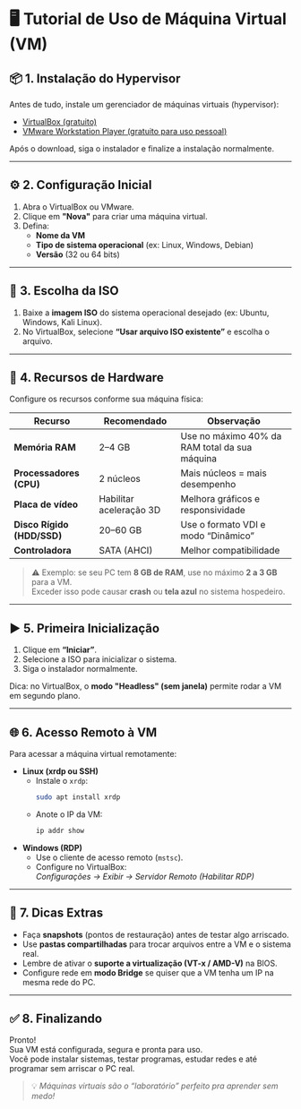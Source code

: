 # 🖥️ Tutorial de Uso de Máquina Virtual (VM)

## 📦 1. Instalação do Hypervisor
Antes de tudo, instale um gerenciador de máquinas virtuais (hypervisor):

- [VirtualBox (gratuito)](https://www.virtualbox.org)
- [VMware Workstation Player (gratuito para uso pessoal)](https://www.vmware.com)

Após o download, siga o instalador e finalize a instalação normalmente.

---

## ⚙️ 2. Configuração Inicial
1. Abra o VirtualBox ou VMware.
2. Clique em **"Nova"** para criar uma máquina virtual.
3. Defina:
   - **Nome da VM**  
   - **Tipo de sistema operacional** (ex: Linux, Windows, Debian)
   - **Versão** (32 ou 64 bits)

---

## 💾 3. Escolha da ISO
1. Baixe a **imagem ISO** do sistema operacional desejado (ex: Ubuntu, Windows, Kali Linux).  
2. No VirtualBox, selecione **“Usar arquivo ISO existente”** e escolha o arquivo.

---

## 🧠 4. Recursos de Hardware
Configure os recursos conforme sua máquina física:

| Recurso | Recomendado | Observação |
|----------|--------------|------------|
| **Memória RAM** | 2–4 GB | Use no máximo 40% da RAM total da sua máquina |
| **Processadores (CPU)** | 2 núcleos | Mais núcleos = mais desempenho |
| **Placa de vídeo** | Habilitar aceleração 3D | Melhora gráficos e responsividade |
| **Disco Rígido (HDD/SSD)** | 20–60 GB | Use o formato VDI e modo “Dinâmico” |
| **Controladora** | SATA (AHCI) | Melhor compatibilidade |

> ⚠️ Exemplo: se seu PC tem **8 GB de RAM**, use no máximo **2 a 3 GB** para a VM.  
> Exceder isso pode causar **crash** ou **tela azul** no sistema hospedeiro.

---

## ▶️ 5. Primeira Inicialização
1. Clique em **“Iniciar”**.
2. Selecione a ISO para inicializar o sistema.
3. Siga o instalador normalmente.

Dica: no VirtualBox, o **modo "Headless" (sem janela)** permite rodar a VM em segundo plano.

---

## 🌐 6. Acesso Remoto à VM
Para acessar a máquina virtual remotamente:

- **Linux (xrdp ou SSH)**  
  - Instale o `xrdp`:  
    ```bash
    sudo apt install xrdp
    ```
  - Anote o IP da VM:
    ```bash
    ip addr show
    ```
- **Windows (RDP)**
  - Use o cliente de acesso remoto (`mstsc`).
  - Configure no VirtualBox:  
    *Configurações → Exibir → Servidor Remoto (Habilitar RDP)*

---

## 🔁 7. Dicas Extras
- Faça **snapshots** (pontos de restauração) antes de testar algo arriscado.  
- Use **pastas compartilhadas** para trocar arquivos entre a VM e o sistema real.  
- Lembre de ativar o **suporte a virtualização (VT-x / AMD-V)** na BIOS.  
- Configure rede em **modo Bridge** se quiser que a VM tenha um IP na mesma rede do PC.

---

## ✅ 8. Finalizando
Pronto!  
Sua VM está configurada, segura e pronta para uso.  
Você pode instalar sistemas, testar programas, estudar redes e até programar sem arriscar o PC real.

> 💡 *Máquinas virtuais são o “laboratório” perfeito pra aprender sem medo!*
